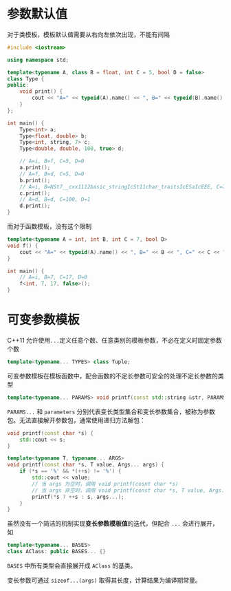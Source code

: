 # 参数默认值

对于类模板，模板默认值需要从右向左依次出现，不能有间隔

```c++
#include <iostream>

using namespace std;

template<typename A, class B = float, int C = 5, bool D = false>
class Type {
public:
    void print() {
        cout << "A=" << typeid(A).name() << ", B=" << typeid(B).name() << ", C=" << C << ", D=" << D << endl;
    }
};

int main() {
    Type<int> a;
    Type<float, double> b;
    Type<int, string, 7> c;
    Type<double, double, 100, true> d;

    // A=i, B=f, C=5, D=0
    a.print();
    // A=f, B=d, C=5, D=0
    b.print();
    // A=i, B=NSt7__cxx1112basic_stringIcSt11char_traitsIcESaIcEEE, C=7, D=0
    c.print();
    // A=d, B=d, C=100, D=1
    d.print();
}
```

而对于函数模板，没有这个限制

```c++
template<typename A = int, int B, int C = 7, bool D>
void f() {
    cout << "A=" << typeid(A).name() << ", B=" << B << ", C=" << C << ", D=" << D << endl;
}

int main() {
    // A=i, B=7, C=17, D=0
    f<int, 7, 17, false>();
}
```
# 可变参数模板

C++11 允许使用`...`定义任意个数、任意类别的模板参数，不必在定义时固定参数个数

```c++
template<typename... TYPES> class Tuple;
```

可变参数模板在模板函数中，配合函数的不定长参数可安全的处理不定长参数的类型

```c++
template<typename... PARAMS> void printf(const std::string &str, PARAMS.. parameters);
```

`PARAMS...` 和 `parameters` 分别代表变长类型集合和变长参数集合，被称为参数包。无法直接解开参数包，通常使用递归方法解包：

```c++
void printf(const char *s) {
    std::cout << s;
}

template<typename T, typename... ARGS>
void printf(const char *s, T value, Args... args) {
    if (*s == '%' && *(++s) != '%') {
        std::cout << value;
        // 当 args 为空时，调用 void printf(cosnt char *s)
        // 当 args 非空时，调用 void printf(const char *s, T value, Args... args)
        printf(*s ? ++s : s, args...);
    }
}
```

虽然没有一个简洁的机制实现**变长参数模板值**的迭代，但配合 `...` 会进行展开，如

```c++
template<typename... BASES>
class AClass: public BASES... {}
```

`BASES` 中所有类型会直接展开成 `AClass` 的基类。

变长参数可通过 `sizeof...(args)` 取得其长度，计算结果为编译期常量。
